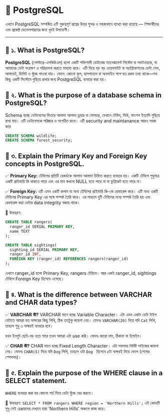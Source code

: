 # 🐘 PostgreSQL 

এখানে PostgreSQL সম্পর্কিত ৫টি গুরুত্বপূর্ণ প্রশ্নের উত্তর সুন্দর ও সহজভাবে ব্যাখ্যা করা হয়েছে — শিক্ষার্থীদের এবং প্রজেক্ট ডেভেলপারদের জন্য খুবই উপযোগী।

---



## 🔶 ১. What is PostgreSQL?

**PostgreSQL** (পোস্টগ্রে-এসকিউএল) হলো একটি শক্তিশালী ডেটাবেজ ম্যানেজমেন্ট সিস্টেম বা  সফটওয়্যার, যা আমাদের ডেটা সংরক্ষণ ও পরিচালনা করতে সাহায্য করে।
এটি দিয়ে বড় বড় ওয়েবসাইট বা অ্যাপ্লিকেশনের ডেটা সেভ, আপডেট, ডিলিট ও খুঁজে পাওয়া যায়।
যেমন: কোনো স্কুল, হাসপাতাল বা অনলাইন শপে যত রকম তথ্য থাকে—সব কিছু একটি সিস্টেমে গুছিয়ে রাখার জন্য PostgreSQL ব্যবহার করা হয়।


## 🔶 ২. What is the purpose of a database schema in PostgreSQL?
Schema হচ্ছে ডেটাবেসের ভিতরে আলাদা আলাদা ড্রয়ার বা ফোল্ডার, যেখানে টেবিল, ভিউ, ফাংশন ইত্যাদি গুছিয়ে রাখা যায়। এটি ডেটাবেসকে পরিষ্কার ও সংগঠিত রাখে।
এটি security and maintanance  আরও সহজ করে

```sql
CREATE SCHEMA wildlife;
CREATE SCHEMA forest_security;
```

## 🔶 ৩. Explain the Primary Key and Foreign Key concepts in PostgreSQL.
✅ **Primary Key:**
টেবিলের প্রতিটি রেকর্ডকে আলাদা আলাদা চিহ্নিত করতে ব্যবহার হয়।
একটি টেবিলে শুধুমাত্র একটি প্রাইমারি কি থাকতে পারে এবং এর মান কখনো NULL হতে পারে না বা ডুপ্লিকেট হতে পারে না।

✅ **Foreign Key:**
এটি এমন একটি কলাম যা অন্য টেবিলের প্রাইমারি কি-কে রেফারেন্স করে। 
এটি অন্য একটি টেবিলের Primary Key এর সঙ্গে সম্পর্ক তৈরি করে।
এর মাধ্যমে দুটি টেবিলের মধ্যে সম্পর্ক তৈরি হয় এবং রেফারেন্স করা ডেটার data integrity বজায় থাকে। 


🎯  উদাহরণ:
```sql
CREATE TABLE rangers(
  ranger_id SERIAL PRIMARY KEY,
  name TEXT
);

CREATE TABLE sightings(
  sighting_id SERIAL PRIMARY KEY,
  ranger_id INT,
  FOREIGN KEY (ranger_id) REFERENCES rangers(ranger_id)
);
```

এখানে ranger_id হলো Primary Key, rangers টেবিলে।
 আর একই ranger_id, sightings টেবিলে Foreign Key হিসেবে এসেছে।

## 🔶 ৪. What is the difference between VARCHAR and CHAR data types?
✅ **VARCHAR কী?**
VARCHAR মানে হচ্ছে Variable Character। এটা এমন একটা ডেটা টাইপ যেটাতে আমরা যত অক্ষরের কিছু লিখি, ঠিক ততটুকু জায়গা নেয়।
যেমনঃ ```VARCHAR(20)``` দিয়ে যদি ``Cat`` লিখি, তাহলে শুধু ৩ অক্ষরই ব্যবহার হবে।

 যখন ইনপুট ছোট-বড় হতে পারে তখন আমরা এটা use করি।  যেমনঃ কারো নাম, ঠিকানা বা ইমেইল।

✅ **CHAR কী?**
CHAR মানে হচ্ছে Fixed Length Character। এটা সবসময় নির্দিষ্ট সাইজের জায়গা নেয়।
যেমনঃ ```CHAR(5)``` দিয়ে যদি ```Dog``` লিখি, তাহলে ওটা ```Dog ``` হিসেবে ৫টা অক্ষরই নিয়ে ফেলে (শেষের স্পেসসহ)।


## 🔶 ৫. Explain the purpose of the WHERE clause in a SELECT statement.
```WHERE``` ব্যবহার করা হয় কোনো শর্ত দিয়ে ডেটা খুঁজে বের করতে।

🎯 উদাহরণ: ```SELECT * FROM rangers WHERE region = 'Northern Hills';```
এই কোডটি শুধু সেই রেঞ্জারদের দেখাবে যারা ‘Northern Hills’ অঞ্চলে কাজ করে।


